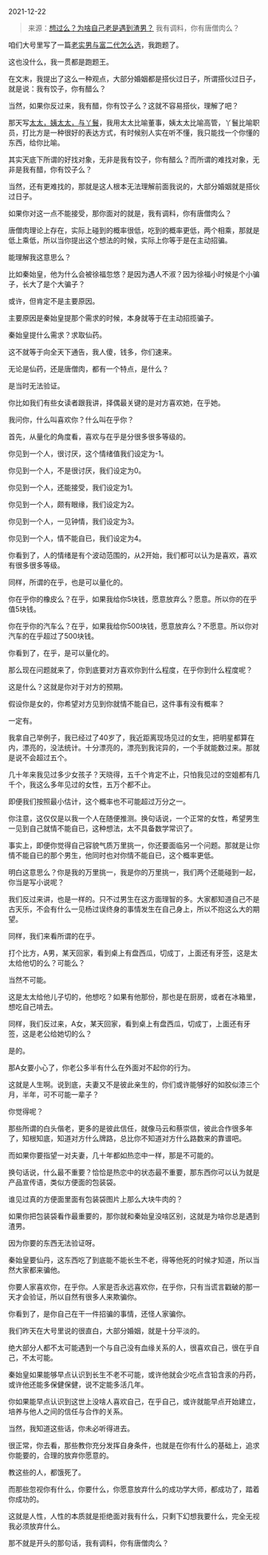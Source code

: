 2021-12-22

> 来源：[想过么？为啥自己老是遇到渣男？](http://mp.weixin.qq.com/s?__biz=MzU3NDc5Nzc0NQ==&mid=2247510767&idx=1&sn=1c4cdf3998c256ab3e208c8c9d8de02e&chksm=fd2e0831ca598127695405443b84dd2e97d7906190e68c392c0214002284e16b58cce158857f&scene=27#wechat_redirect)
> 我有调料，你有唐僧肉么？

咱们大号里写了一篇[老实男与富二代怎么选](http://mp.weixin.qq.com/s?__biz=MzU0MjYwNDU2Mw==&mid=2247502850&idx=1&sn=d120afe62bc0edb2e07ec4ea625fa27d&chksm=fb1aa07ecc6d296862215ea7276439af817cda518b5f8d3558e4a5625b47bdd880fda71eb81e&scene=21#wechat_redirect)，我跑题了。  

  

这也没什么，我一贯都是跑题王。

  

在文末，我提出了这么一种观点，大部分婚姻都是搭伙过日子，所谓搭伙过日子，就是说：我有饺子，你有醋么？  

  

当然，如果你反过来，我有醋，你有饺子么？这就不容易搭伙，理解了吧？

  

那天写[太太，姨太太，与丫鬟](http://mp.weixin.qq.com/s?__biz=MzU3NDc5Nzc0NQ==&mid=2247510576&idx=1&sn=34e5b8736357df5e1cd6da3f58f80566&chksm=fd2e08eeca5981f89bdd809c244c15114587dd3883132679ea6fb41826cf3c39eee486973a31&scene=21#wechat_redirect)，我用太太比喻董事，姨太太比喻高管，丫鬟比喻职员，打比方是一种很好的表达方式，有时候别人实在听不懂，我只能找一个你懂的东西，给你比喻。  

  

其实天底下所谓的好找对象，无非是我有饺子，你有醋么？而所谓的难找对象，无非是我有醋，你有饺子么？

  

当然，还有更难找的，那就是这人根本无法理解前面我说的，大部分婚姻就是搭伙过日子。  

  

如果你对这一点不能接受，那你面对的就是，我有调料，你有唐僧肉么？  

  

唐僧肉理论上存在，实际上碰到的概率很低，吃到的概率更低，两个相乘，那就是低上乘低，所以当你提出这个想法的时候，实际上你等于是在主动招骗。

  

能理解我这意思么？  

  

比如秦始皇，他为什么会被徐福忽悠？是因为遇人不淑？因为徐福小时候是个小骗子，长大了是个大骗子？

  

或许，但肯定不是主要原因。  

  

主要原因是秦始皇提那个需求的时候，本身就等于在主动招揽骗子。

  

秦始皇提什么需求？求取仙药。

  

这不就等于向全天下通告，我人傻，钱多，你们速来。  

  

无论是仙药，还是唐僧肉，都有一个特点，是什么？  

  

是当时无法验证。  

  

你比如我们有些女读者跟我讲，择偶最关键的是对方喜欢她，在乎她。  

  

我问你，什么叫喜欢你？什么叫在乎你？

  

首先，从量化的角度看，喜欢与在乎是分很多很多等级的。

  

你见到一个人，很讨厌，这个情绪值我们设定为-1。

你见到一个人，不是很讨厌，我们设定为0。

你见到一个人，还能接受，我们设定为1。

你见到一个人，颇有眼缘，我们设定为2。

你见到一个人，一见钟情，我们设定为3。

你见到一个人，情不能自已，我们设定为4。

  

你看到了，人的情绪是有个波动范围的，从2开始，我们都可以认为是喜欢，喜欢有很多很多等级。  

  

同样，所谓的在乎，也是可以量化的。  

  

你在乎你的橡皮么？在乎，如果我给你5块钱，愿意放弃么？愿意。所以你的在乎值5块钱。

  

你在乎你的汽车么？在乎，如果我给你500块钱，愿意放弃么？不愿意。所以你对汽车的在乎超过了500块钱。

  

你看到了，在乎，是可以量化的。  

  

那么现在问题就来了，你到底要对方喜欢你到什么程度，在乎你到什么程度呢？  

  

这是什么？这就是你对于对方的预期。  

  

假设你是女的，你希望对方见到你就情不能自已，这件事有没有概率？

  

一定有。

  

我拿自己举例子，我已经过了40岁了，我近距离现场见过的女生，把明星都算在内，漂亮的，没法统计。十分漂亮的，漂亮到我诧异的，一个手就能数过来。那就是说不会超过五个。

  

几十年来我见过多少女孩子？天晓得，五千个肯定不止，只怕我见过的空姐都有几千个，我这么多年见过的女性，五万个都不止。  

  

即便我们按照最小估计，这个概率也不可能超过万分之一。

  

你注意，这仅仅是以我一个人在随便推测。换句话说，一个正常的女性，希望男生一见到自己就情不能自已，这种想法，太不具备数学常识了。  

  

事实上，即便你觉得自己容貌气质万里挑一，你还要面临另一个问题。那就是让你情不能自已的那个男生，他同时也对你情不能自已，这个概率更低。  

  

明白这意思么？你是我的万里挑一，我是你的万里挑一，我们两个还能碰到一起，你当是写小说呢？  

  

我们反过来讲，也是一样的。只不过男生在这方面理智的多。大家都知道自己不是古天乐，不会有什么一见杨过误终身的事情发生在自己身上，所以不抱这么大的期望。  

  

同样，我们来看所谓的在乎。  

  

打个比方，A男，某天回家，看到桌上有盘西瓜，切成丁，上面还有牙签，这是太太给他切的么？可能么？

  

当然不可能。

  

这是太太给他儿子切的，他想吃？如果有他那份，那也是在厨房，或者在冰箱里，想吃自己啃去。

  

同样，我们反过来，A女，某天回家，看到桌上有盘西瓜，切成丁，上面还有牙签，这是老公给她切的么？  

  

是的。

  

那A女要小心了，你老公多半有什么在外面对不起你的行为。

  

这就是人生啊。说到底，夫妻又不是彼此亲生的，你们或许能够好的如胶似漆三个月，半年，可不可能一辈子？

  

你觉得呢？

  

那些所谓的白头偕老，更多的是彼此信任，就像马云和蔡崇信，彼此合作很多年了，知根知底，知道对方什么牌路，总比你不知道对方什么路数来的靠谱吧。

  

而如果你要指望一对夫妻，几十年都如热恋中一样，那是不可能的。

  

换句话说，什么最不重要？恰恰是热恋中的状态最不重要，那东西你可以认为就是产品宣传语，类似方便面的包装袋。  

  

谁见过真的方便面里面有包装袋图片上那么大块牛肉的？

  

如果你把包装袋看作最重要的，那你就和秦始皇没啥区别，这就是为啥你总是遇到渣男。

  

因为你要的东西无法验证呀。  

  

秦始皇要仙丹，这东西吃了到底能不能长生不老，得等他死的时候才知道，所以当然大家都来骗他。

  

你要人家喜欢你，在乎你。人家是否永远喜欢你，在乎你，只有当谎言戳破的那一天才会验证，所以自然有很多人来欺骗你。  

  

你看到了，是你自己在干一件招骗的事情，还怪人家骗你。  

  

我们昨天在大号里说的很直白，大部分婚姻，就是十分平淡的。

  

绝大部分人都不太可能遇到一个与自己没有血缘关系的人，很喜欢自己，很在乎自己，不太可能。

  

秦始皇如果能够早点认识到长生不老不可能，或许他就会少吃点含铅含汞的丹药，或许他还能多保健保健，说不定能多活几年。

  

你如果能早点认识到这世上没啥人喜欢自己，在乎自己，或许就能早点开始建立，培养与他人之间的信任与合作的关系。

  

当然，我知道这些话，你未必听得进去。

  

很正常，你去看，那些教你充分发挥自身条件，也就是在你有什么的基础上，追求你能要的，合理的放弃你愿意的。

  

教这些的人，都饿死了。

  

而那些忽视你有什么，你要什么，你愿意放弃什么的成功学大师，都成功了，踏着你成功的。

  

这就是人性，人性的本质就是拒绝面对我有什么，只剩下幻想我要什么，完全无视我必须放弃什么。

  

那不就是开头的那句话，我有调料，你有唐僧肉么？

